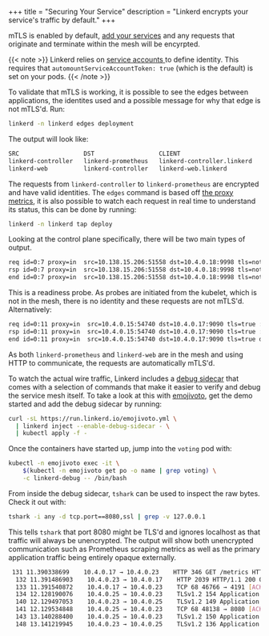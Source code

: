 +++
title = "Securing Your Service"
description = "Linkerd encrypts your service's traffic by default."
+++

mTLS is enabled by default, [add your services](/2/tasks/adding-your-service/)
and any requests that originate and terminate within the mesh will be encyrpted.

{{< note >}}
Linkerd relies on [service accounts
](https://kubernetes.io/docs/tasks/configure-pod-container/configure-service-account/)
to define identity. This requires that `automountServiceAccountToken: true`
(which is the default) is set on your pods.
{{< /note >}}

To validate that mTLS is working, it is possible to see the edges between
applications, the identites used and a possible message for why that edge is not
mTLS'd. Run:

```bash
linkerd -n linkerd edges deployment
```

The output will look like:

```bash
SRC                  DST                  CLIENT                       SERVER                       MSG
linkerd-controller   linkerd-prometheus   linkerd-controller.linkerd   linkerd-prometheus.linkerd   -
linkerd-web          linkerd-controller   linkerd-web.linkerd          linkerd-controller.linkerd   -
```

The requests from `linkerd-controller` to `linkerd-prometheus` are encrypted and
have valid identities. The `edges` command is based off [the proxy
metrics](/2/reference/proxy-metrics/), it is also possible to watch each request
in real time to understand its status, this can be done by running:

```bash
linkerd -n linkerd tap deploy
```

Looking at the control plane specifically, there will be two main types of output.

```bash
req id=0:7 proxy=in  src=10.138.15.206:51558 dst=10.4.0.18:9998 tls=not_provided_by_remote :method=GET :authority=10.4.0.18:9998 :path=/ready
rsp id=0:7 proxy=in  src=10.138.15.206:51558 dst=10.4.0.18:9998 tls=not_provided_by_remote :status=200 latency=482µs
end id=0:7 proxy=in  src=10.138.15.206:51558 dst=10.4.0.18:9998 tls=not_provided_by_remote duration=32µs response-length=3B
```

This is a readiness probe. As probes are initiated from the kubelet, which is
not in the mesh, there is no identity and these requests are not mTLS'd.
Alternatively:

```bash
req id=0:11 proxy=in  src=10.4.0.15:54740 dst=10.4.0.17:9090 tls=true :method=GET :authority=linkerd-prometheus.linkerd.svc.cluster.local:9090 :path=/api/v1/query
rsp id=0:11 proxy=in  src=10.4.0.15:54740 dst=10.4.0.17:9090 tls=true :status=200 latency=194886µs
end id=0:11 proxy=in  src=10.4.0.15:54740 dst=10.4.0.17:9090 tls=true duration=121µs response-length=375B
```

As both `linkerd-prometheus` and `linkerd-web` are in the mesh and using HTTP to
communicate, the requests are automatically mTLS'd.

To watch the actual wire traffic, Linkerd includes a [debug
sidecar](/2/tasks/using-the-debug-container/) that comes with a selection of
commands that make it easier to verify and debug the service mesh itself. To
take a look at this with [emojivoto](/2/getting-started/), get the demo started
and add the debug sidecar by running:

```bash
curl -sL https://run.linkerd.io/emojivoto.yml \
  | linkerd inject --enable-debug-sidecar - \
  | kubectl apply -f -
```

Once the containers have started up, jump into the `voting` pod with:

```bash
kubectl -n emojivoto exec -it \
    $(kubectl -n emojivoto get po -o name | grep voting) \
    -c linkerd-debug -- /bin/bash
```

From inside the debug sidecar, `tshark` can be used to inspect the raw bytes.
Check it out with:

```bash
tshark -i any -d tcp.port==8080,ssl | grep -v 127.0.0.1
```

This tells `tshark` that port 8080 might be TLS'd and ignores localhost as that
traffic will always be unencrypted. The output will show both unencrypted
communication such as Prometheus scraping metrics as well as the primary
application traffic being entirely opaque externally.

```bash
 131 11.390338699    10.4.0.17 → 10.4.0.23    HTTP 346 GET /metrics HTTP/1.1
  132 11.391486903    10.4.0.23 → 10.4.0.17    HTTP 2039 HTTP/1.1 200 OK  (text/plain)
  133 11.391540872    10.4.0.17 → 10.4.0.23    TCP 68 46766 → 4191 [ACK] Seq=557 Ack=3942 Win=1329 Len=0 TSval=3389590636 TSecr=1915605020
  134 12.128190076    10.4.0.25 → 10.4.0.23    TLSv1.2 154 Application Data
  140 12.129497053    10.4.0.23 → 10.4.0.25    TLSv1.2 149 Application Data
  141 12.129534848    10.4.0.25 → 10.4.0.23    TCP 68 48138 → 8080 [ACK] Seq=1089 Ack=985 Win=236 Len=0 TSval=2234109459 TSecr=617799816
  143 13.140288400    10.4.0.25 → 10.4.0.23    TLSv1.2 150 Application Data
  148 13.141219945    10.4.0.23 → 10.4.0.25    TLSv1.2 136 Application Data
```
